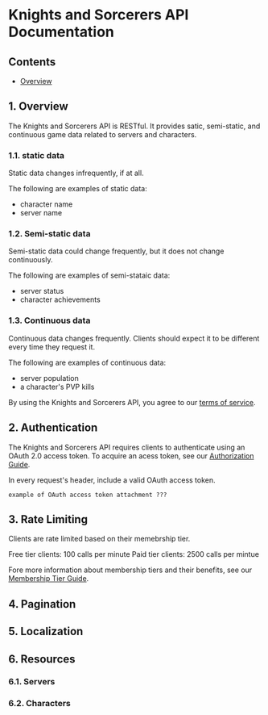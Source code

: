 # Knights and Sorcerers API Documentation

## Contents
- [Overview](Overview)

## 1. Overview <a name="Overview"></a>
The Knights and Sorcerers API is RESTful. It provides satic, semi-static, and continuous game data related to servers and characters. 

### 1.1. static data
Static data changes infrequently, if at all.

The following are examples of static data:
- character name
- server name

### 1.2. Semi-static data
Semi-static data could change frequently, but it does not change continuously.

The following are examples of semi-stataic data:
- server status
- character achievements

### 1.3. Continuous data
Continuous data changes frequently. Clients should expect it to be different every time they request it.

The following are examples of continuous data:
- server population
- a character's PVP kills

By using the Knights and Sorcerers API, you agree to our [terms of service](https://github.com/brohlf/technical-writing-portfolio/blob/main/rest_api_docs/knights_and_sorcerers/api.md).

## 2. Authentication
The Knights and Sorcerers API requires clients to authenticate using an OAuth 2.0 access token. To acquire an acess token, see our [Authorization Guide](https://github.com/brohlf/technical-writing-portfolio/blob/main/rest_api_docs/knights_and_sorcerers/api.md).

In every request's header, include a valid OAuth access token. <!-- TODO: list 2.0? , cap "access token"? -->

```
example of OAuth access token attachment ???
```

## 3. Rate Limiting
Clients are rate limited based on their memebrship tier.

Free tier clients: 100 calls per minute
Paid tier clients: 2500 calls per mintue

Fore more information about membership tiers and their benefits, see our [Membership Tier Guide](https://github.com/brohlf/technical-writing-portfolio/blob/main/rest_api_docs/knights_and_sorcerers/api.md).

## 4. Pagination

## 5. Localization

## 6. Resources

### 6.1. Servers

### 6.2. Characters
